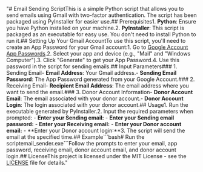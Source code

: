 "# Email Sending ScriptThis is a simple Python script that allows you to send emails using Gmail with two-factor authentication. The script has been packaged using PyInstaller for easier use.## Prerequisites1. **Python**: Ensure you have Python installed on your machine.2. **PyInstaller**: This script is packaged as an executable for easy use. You don't need to install Python to run it.## Setting Up Your Gmail AccountTo use this script, you'll need to create an App Password for your Gmail account:1. Go to [Google Account App Passwords](https://myaccount.google.com/apppasswords).2. Select your app and device (e.g., \"Mail\" and \"Windows Computer\").3. Click \"Generate\" to get your App Password.4. Use this password in the script for sending emails.## Input Parameters### 1. Sending Email- **Email Address**: Your Gmail address.- **Sending Email Password**: The App Password generated from your Google Account.### 2. Receiving Email- **Recipient Email Address**: The email address where you want to send the email.### 3. Donor Account Information- **Donor Account Email**: The email associated with your donor account.- **Donor Account Login**: The login associated with your donor account.## Usage1. Run the executable generated by PyInstaller.2. Input the required parameters when prompted:   - **Enter your Sending email:**   - **Enter your Sending email password:**   - **Enter your Receiving email:**   - **Enter your Donor account email:**   - **Enter your Donor account login:**3. The script will send the email at the specified time.## Example\`\`\`bash# Run the scriptemail_sender.exe\`\`\`Follow the prompts to enter your email, app password, receiving email, donor account email, and donor account login.## LicenseThis project is licensed under the MIT License - see the [LICENSE](LICENSE) file for details." 
